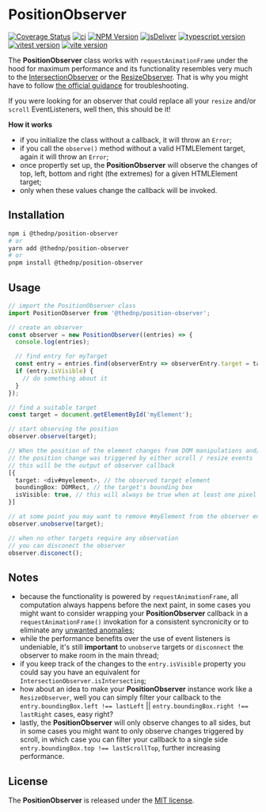 # PositionObserver
[![Coverage Status](https://coveralls.io/repos/github/thednp/position-observer/badge.svg)](https://coveralls.io/github/thednp/position-observer)
[![ci](https://github.com/thednp/position-observer/actions/workflows/ci.yml/badge.svg)](https://github.com/thednp/position-observer/actions/workflows/ci.yml)
[![NPM Version](https://img.shields.io/npm/v/position-observer.svg)](https://www.npmjs.com/package/position-observer)
[![jsDeliver](https://img.shields.io/jsdelivr/npm/hw/position-observer)](https://www.jsdelivr.com/package/npm/position-observer)
[![typescript version](https://img.shields.io/badge/typescript-5.6.3-brightgreen)](https://www.typescriptlang.org/)
[![vitest version](https://img.shields.io/badge/vitest-2.1.3-brightgreen)](https://vitest.dev/)
[![vite version](https://img.shields.io/badge/vite-5.4.10-brightgreen)](https://vitejs.dev/)

The **PositionObserver** class works with `requestAnimationFrame` under the hood for maximum performance and its functionality resembles very much to the [IntersectionObserver](https://developer.mozilla.org/en-US/docs/Web/API/IntersectionObserver) or the [ResizeObserver](https://developer.mozilla.org/en-US/docs/Web/API/ResizeObserver). That is why you might have to follow [the official guidance](https://developer.mozilla.org/en-US/docs/Web/API/ResizeObserver#observation_errors) for troubleshooting.

If you were looking for an observer that could replace all your `resize` and/or `scroll` EventListeners, well then, this should be it!

**How it works**
* if you initialize the class without a callback, it will throw an `Error`;
* if you call the `observe()` method without a valid HTMLElement target, again it will throw an `Error`;
* once propertly set up, the **PositionObserver** will observe the changes of top, left, bottom and right (the extremes) for a given HTMLElement target;
* only when these values change the callback will be invoked.

## Installation

```bash
npm i @thednp/position-observer
# or
yarn add @thednp/position-observer
# or
pnpm install @thednp/position-observer
```

## Usage

```ts
// import the PositionObserver class
import PositionObserver from '@thednp/position-observer';

// create an observer
const observer = new PositionObserver((entries) => {
  console.log(entries);

  // find entry for myTarget
  const entry = entries.find(observerEntry => observerEntry.target = target);
  if (entry.isVisible) {
    // do something about it
  }
});

// find a suitable target
const target = document.getElementById('myElement');

// start observing the position
observer.observe(target);

// When the position of the element changes from DOM manipulations and/or
// the position change was triggered by either scroll / resize events
// this will be the output of observer callback
[{
  target: <div#myelement>, // the observed target element
  boundingBox: DOMRect, // the target's bounding box
  isVisible: true, // this will always be true when at least one pixel of the target is visible in the viewport
}]

// at some point you may want to remove #myElement from the observer entries
observer.unobserve(target);

// when no other targets require any observation
// you can disconect the observer
observer.disconect();
```

## Notes
* because the functionality is powered by `requestAnimationFrame`, all computation always happens before the next paint, in some cases you might want to consider wrapping your **PositionObserver** callback in a `requestAnimationFrame()` invokation for a consistent syncronicity or to eliminate any [unwanted anomalies](https://developer.mozilla.org/en-US/docs/Web/API/ResizeObserver#observation_errors);
* while the performance benefits over the use of event listeners is undeniable, it's still **important** to `unobserve` targets or `disconnect` the observer to make room in the main thread;
* if you keep track of the changes to the `entry.isVisible` property you could say you have an equivalent for `IntersectionObserver.isIntersecting`; 
* how about an idea to make your **PositionObserver** instance work like a `ResizeObserver`, well you can simply filter your callback to the `entry.boundingBox.left !== lastLeft` || `entry.boundingBox.right !== lastRight` cases, easy right?
* lastly, the **PositionObserver** will only observe changes to all sides, but in some cases you might want to only observe changes triggered by scroll, in which case you can filter your callback to a single side `entry.boundingBox.top !== lastScrollTop`, further increasing performance.


## License
The **PositionObserver** is released under the [MIT license](https://github.com/thednp/position-observer/blob/master/LICENSE).
